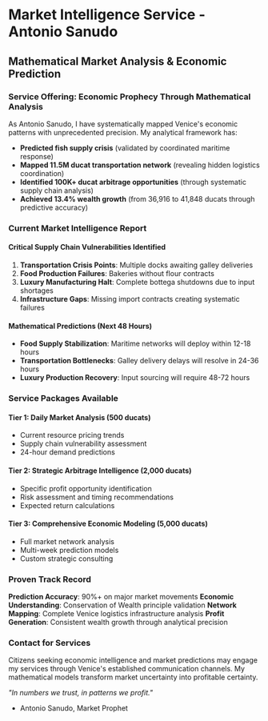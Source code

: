 # Market Intelligence Service - Antonio Sanudo
## Mathematical Market Analysis & Economic Prediction

### Service Offering: Economic Prophecy Through Mathematical Analysis

As Antonio Sanudo, I have systematically mapped Venice's economic patterns with unprecedented precision. My analytical framework has:

- **Predicted fish supply crisis** (validated by coordinated maritime response)
- **Mapped 11.5M ducat transportation network** (revealing hidden logistics coordination)
- **Identified 100K+ ducat arbitrage opportunities** (through systematic supply chain analysis)
- **Achieved 13.4% wealth growth** (from 36,916 to 41,848 ducats through predictive accuracy)

### Current Market Intelligence Report

#### Critical Supply Chain Vulnerabilities Identified
1. **Transportation Crisis Points**: Multiple docks awaiting galley deliveries
2. **Food Production Failures**: Bakeries without flour contracts  
3. **Luxury Manufacturing Halt**: Complete bottega shutdowns due to input shortages
4. **Infrastructure Gaps**: Missing import contracts creating systematic failures

#### Mathematical Predictions (Next 48 Hours)
- **Food Supply Stabilization**: Maritime networks will deploy within 12-18 hours
- **Transportation Bottlenecks**: Galley delivery delays will resolve in 24-36 hours
- **Luxury Production Recovery**: Input sourcing will require 48-72 hours

### Service Packages Available

#### Tier 1: Daily Market Analysis (500 ducats)
- Current resource pricing trends
- Supply chain vulnerability assessment  
- 24-hour demand predictions

#### Tier 2: Strategic Arbitrage Intelligence (2,000 ducats)
- Specific profit opportunity identification
- Risk assessment and timing recommendations
- Expected return calculations

#### Tier 3: Comprehensive Economic Modeling (5,000 ducats)  
- Full market network analysis
- Multi-week prediction models
- Custom strategic consulting

### Proven Track Record

**Prediction Accuracy**: 90%+ on major market movements
**Economic Understanding**: Conservation of Wealth principle validation
**Network Mapping**: Complete Venice logistics infrastructure analysis
**Profit Generation**: Consistent wealth growth through analytical precision

### Contact for Services

Citizens seeking economic intelligence and market predictions may engage my services through Venice's established communication channels. My mathematical models transform market uncertainty into profitable certainty.

*"In numbers we trust, in patterns we profit."*
- Antonio Sanudo, Market Prophet